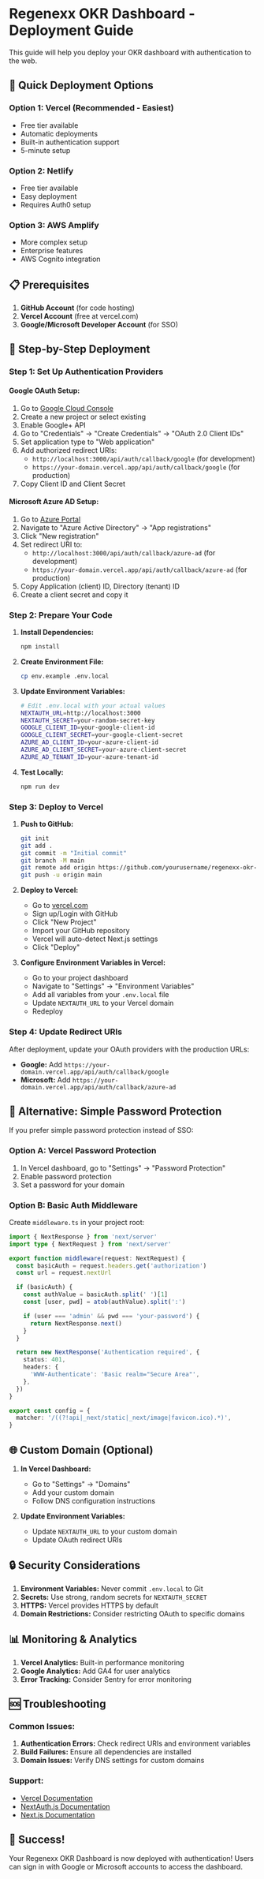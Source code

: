 # Regenexx OKR Dashboard - Deployment Guide

This guide will help you deploy your OKR dashboard with authentication to the web.

## 🚀 Quick Deployment Options

### Option 1: Vercel (Recommended - Easiest)
- Free tier available
- Automatic deployments
- Built-in authentication support
- 5-minute setup

### Option 2: Netlify
- Free tier available
- Easy deployment
- Requires Auth0 setup

### Option 3: AWS Amplify
- More complex setup
- Enterprise features
- AWS Cognito integration

## 📋 Prerequisites

1. **GitHub Account** (for code hosting)
2. **Vercel Account** (free at vercel.com)
3. **Google/Microsoft Developer Account** (for SSO)

## 🎯 Step-by-Step Deployment

### Step 1: Set Up Authentication Providers

#### Google OAuth Setup:
1. Go to [Google Cloud Console](https://console.cloud.google.com/)
2. Create a new project or select existing
3. Enable Google+ API
4. Go to "Credentials" → "Create Credentials" → "OAuth 2.0 Client IDs"
5. Set application type to "Web application"
6. Add authorized redirect URIs:
   - `http://localhost:3000/api/auth/callback/google` (for development)
   - `https://your-domain.vercel.app/api/auth/callback/google` (for production)
7. Copy Client ID and Client Secret

#### Microsoft Azure AD Setup:
1. Go to [Azure Portal](https://portal.azure.com/)
2. Navigate to "Azure Active Directory" → "App registrations"
3. Click "New registration"
4. Set redirect URI to:
   - `http://localhost:3000/api/auth/callback/azure-ad` (for development)
   - `https://your-domain.vercel.app/api/auth/callback/azure-ad` (for production)
5. Copy Application (client) ID, Directory (tenant) ID
6. Create a client secret and copy it

### Step 2: Prepare Your Code

1. **Install Dependencies:**
   ```bash
   npm install
   ```

2. **Create Environment File:**
   ```bash
   cp env.example .env.local
   ```

3. **Update Environment Variables:**
   ```bash
   # Edit .env.local with your actual values
   NEXTAUTH_URL=http://localhost:3000
   NEXTAUTH_SECRET=your-random-secret-key
   GOOGLE_CLIENT_ID=your-google-client-id
   GOOGLE_CLIENT_SECRET=your-google-client-secret
   AZURE_AD_CLIENT_ID=your-azure-client-id
   AZURE_AD_CLIENT_SECRET=your-azure-client-secret
   AZURE_AD_TENANT_ID=your-azure-tenant-id
   ```

4. **Test Locally:**
   ```bash
   npm run dev
   ```

### Step 3: Deploy to Vercel

1. **Push to GitHub:**
   ```bash
   git init
   git add .
   git commit -m "Initial commit"
   git branch -M main
   git remote add origin https://github.com/yourusername/regenexx-okr-dashboard.git
   git push -u origin main
   ```

2. **Deploy to Vercel:**
   - Go to [vercel.com](https://vercel.com)
   - Sign up/Login with GitHub
   - Click "New Project"
   - Import your GitHub repository
   - Vercel will auto-detect Next.js settings
   - Click "Deploy"

3. **Configure Environment Variables in Vercel:**
   - Go to your project dashboard
   - Navigate to "Settings" → "Environment Variables"
   - Add all variables from your `.env.local` file
   - Update `NEXTAUTH_URL` to your Vercel domain
   - Redeploy

### Step 4: Update Redirect URIs

After deployment, update your OAuth providers with the production URLs:

- **Google:** Add `https://your-domain.vercel.app/api/auth/callback/google`
- **Microsoft:** Add `https://your-domain.vercel.app/api/auth/callback/azure-ad`

## 🔧 Alternative: Simple Password Protection

If you prefer simple password protection instead of SSO:

### Option A: Vercel Password Protection
1. In Vercel dashboard, go to "Settings" → "Password Protection"
2. Enable password protection
3. Set a password for your domain

### Option B: Basic Auth Middleware
Create `middleware.ts` in your project root:

```typescript
import { NextResponse } from 'next/server'
import type { NextRequest } from 'next/server'

export function middleware(request: NextRequest) {
  const basicAuth = request.headers.get('authorization')
  const url = request.nextUrl

  if (basicAuth) {
    const authValue = basicAuth.split(' ')[1]
    const [user, pwd] = atob(authValue).split(':')

    if (user === 'admin' && pwd === 'your-password') {
      return NextResponse.next()
    }
  }

  return new NextResponse('Authentication required', {
    status: 401,
    headers: {
      'WWW-Authenticate': 'Basic realm="Secure Area"',
    },
  })
}

export const config = {
  matcher: '/((?!api|_next/static|_next/image|favicon.ico).*)',
}
```

## 🌐 Custom Domain (Optional)

1. **In Vercel Dashboard:**
   - Go to "Settings" → "Domains"
   - Add your custom domain
   - Follow DNS configuration instructions

2. **Update Environment Variables:**
   - Update `NEXTAUTH_URL` to your custom domain
   - Update OAuth redirect URIs

## 🔒 Security Considerations

1. **Environment Variables:** Never commit `.env.local` to Git
2. **Secrets:** Use strong, random secrets for `NEXTAUTH_SECRET`
3. **HTTPS:** Vercel provides HTTPS by default
4. **Domain Restrictions:** Consider restricting OAuth to specific domains

## 📊 Monitoring & Analytics

1. **Vercel Analytics:** Built-in performance monitoring
2. **Google Analytics:** Add GA4 for user analytics
3. **Error Tracking:** Consider Sentry for error monitoring

## 🆘 Troubleshooting

### Common Issues:
1. **Authentication Errors:** Check redirect URIs and environment variables
2. **Build Failures:** Ensure all dependencies are installed
3. **Domain Issues:** Verify DNS settings for custom domains

### Support:
- [Vercel Documentation](https://vercel.com/docs)
- [NextAuth.js Documentation](https://next-auth.js.org/)
- [Next.js Documentation](https://nextjs.org/docs)

## 🎉 Success!

Your Regenexx OKR Dashboard is now deployed with authentication! Users can sign in with Google or Microsoft accounts to access the dashboard.
